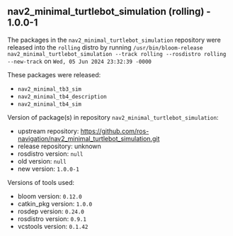 ## nav2_minimal_turtlebot_simulation (rolling) - 1.0.0-1

The packages in the `nav2_minimal_turtlebot_simulation` repository were released into the `rolling` distro by running `/usr/bin/bloom-release nav2_minimal_turtlebot_simulation --track rolling --rosdistro rolling --new-track` on `Wed, 05 Jun 2024 23:32:39 -0000`

These packages were released:
- `nav2_minimal_tb3_sim`
- `nav2_minimal_tb4_description`
- `nav2_minimal_tb4_sim`

Version of package(s) in repository `nav2_minimal_turtlebot_simulation`:

- upstream repository: https://github.com/ros-navigation/nav2_minimal_turtlebot_simulation.git
- release repository: unknown
- rosdistro version: `null`
- old version: `null`
- new version: `1.0.0-1`

Versions of tools used:

- bloom version: `0.12.0`
- catkin_pkg version: `1.0.0`
- rosdep version: `0.24.0`
- rosdistro version: `0.9.1`
- vcstools version: `0.1.42`


